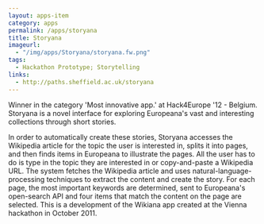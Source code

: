 ```yaml
---
layout: apps-item
category: apps
permalink: /apps/storyana
title: Storyana
imageurl:
  - "/img/apps/Storyana/storyana.fw.png"
tags:
  - Hackathon Prototype; Storytelling
links:
  - http://paths.sheffield.ac.uk/storyana
---
```


Winner in the category 'Most innovative app.' at Hack4Europe '12 - Belgium. Storyana is a novel interface for exploring Europeana's vast and interesting collections through short stories.

 In order to automatically create these stories, Storyana accesses the Wikipedia article for the topic the user is interested in, splits it into pages, and then finds items in Europeana to illustrate the pages. All the user has to do is type in the topic they are interested in or copy-and-paste a Wikipedia URL. The system fetches the Wikipedia article and uses natural-language-processing techniques to extract the content and create the story. For each page, the most important keywords are determined, sent to Europeana's open-search API and four items that match the content on the page are selected. This is a development of the Wikiana app created at the Vienna hackathon in October 2011. 

